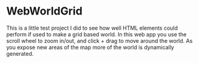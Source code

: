 # WebWorldGrid
This is a little test project I did to see how well HTML elements could perform if used to make a grid based world. In this web app you use the scroll wheel to zoom in/out, and click + drag to move around the world. As you expose new areas of the map more of the world is dynamically generated.
